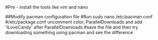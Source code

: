 #Pre - install the tools like vim and nano

##Modify pacman configuration file
#Run
sudo nano /etc/pacman.conf
#/etc/package.conf
uncomment color, ParallelDownloads and add 'ILoveCandy' after ParallelDownloads
#save the file and then try downloading something using pacman and see the difference
